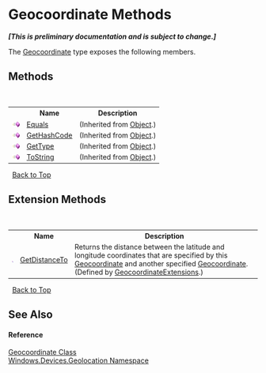# Geocoordinate Methods
 _**\[This is preliminary documentation and is subject to change.\]**_

The <a href="T_Windows_Devices_Geolocation_Geocoordinate">Geocoordinate</a> type exposes the following members.


## Methods
&nbsp;<table><tr><th></th><th>Name</th><th>Description</th></tr><tr><td>![Public method](media/pubmethod.gif "Public method")</td><td><a href="http://msdn2.microsoft.com/en-us/library/bsc2ak47" target="_blank">Equals</a></td><td> (Inherited from <a href="http://msdn2.microsoft.com/en-us/library/e5kfa45b" target="_blank">Object</a>.)</td></tr><tr><td>![Public method](media/pubmethod.gif "Public method")</td><td><a href="http://msdn2.microsoft.com/en-us/library/zdee4b3y" target="_blank">GetHashCode</a></td><td> (Inherited from <a href="http://msdn2.microsoft.com/en-us/library/e5kfa45b" target="_blank">Object</a>.)</td></tr><tr><td>![Public method](media/pubmethod.gif "Public method")</td><td><a href="http://msdn2.microsoft.com/en-us/library/dfwy45w9" target="_blank">GetType</a></td><td> (Inherited from <a href="http://msdn2.microsoft.com/en-us/library/e5kfa45b" target="_blank">Object</a>.)</td></tr><tr><td>![Public method](media/pubmethod.gif "Public method")</td><td><a href="http://msdn2.microsoft.com/en-us/library/7bxwbwt2" target="_blank">ToString</a></td><td> (Inherited from <a href="http://msdn2.microsoft.com/en-us/library/e5kfa45b" target="_blank">Object</a>.)</td></tr></table>&nbsp;
<a href="#geocoordinate-methods">Back to Top</a>

## Extension Methods
&nbsp;<table><tr><th></th><th>Name</th><th>Description</th></tr><tr><td>![Public Extension Method](media/pubextension.gif "Public Extension Method")</td><td><a href="M_InTheHand_Devices_Geolocation_GeocoordinateExtensions_GetDistanceTo">GetDistanceTo</a></td><td>
Returns the distance between the latitude and longitude coordinates that are specified by this <a href="T_Windows_Devices_Geolocation_Geocoordinate">Geocoordinate</a> and another specified <a href="T_Windows_Devices_Geolocation_Geocoordinate">Geocoordinate</a>.
 (Defined by <a href="T_InTheHand_Devices_Geolocation_GeocoordinateExtensions">GeocoordinateExtensions</a>.)</td></tr></table>&nbsp;
<a href="#geocoordinate-methods">Back to Top</a>

## See Also


#### Reference
<a href="T_Windows_Devices_Geolocation_Geocoordinate">Geocoordinate Class</a><br /><a href="N_Windows_Devices_Geolocation">Windows.Devices.Geolocation Namespace</a><br />
